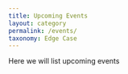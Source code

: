 ```yaml
---
title: Upcoming Events
layout: category
permalink: /events/
taxonomy: Edge Case
---
```


Here we will list upcoming events
